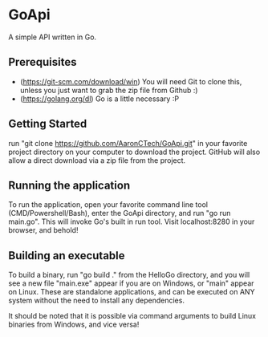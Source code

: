 # GoApi

A simple API written in Go.

## Prerequisites

 * (https://git-scm.com/download/win) You will need Git to clone this, unless you just want to grab the zip file from Github :)
 * (https://golang.org/dl) Go is a little necessary :P

## Getting Started

run "git clone https://github.com/AaronCTech/GoApi.git" in your favorite project directory on your computer to download the project. GitHub will also allow a direct download via a zip file from the project.

## Running the application

To run the application, open your favorite command line tool (CMD/Powershell/Bash), enter the GoApi directory, and run "go run main.go". This will invoke Go's built in run tool. Visit localhost:8280 in your browser, and behold!

## Building an executable

To build a binary, run "go build ." from the HelloGo directory, and you will see a new file "main.exe" appear if you are on Windows, or "main" appear on Linux. These are standalone applications, and can be executed on ANY system without the need to install any dependencies.

It should be noted that it is possible via command arguments to build Linux binaries from Windows, and vice versa!